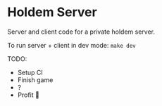 # Holdem Server

Server and client code for a private holdem server.

To run server + client in dev mode: `make dev`

TODO:

- Setup CI
- Finish game
- ?
- Profit 🤑
